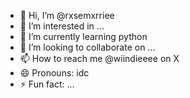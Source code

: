 - 👋 Hi, I’m @rxsemxrriee
- 👀 I’m interested in ...
- 🌱 I’m currently learning python
- 💞️ I’m looking to collaborate on ...
- 📫 How to reach me @wiindieeee on X
- 😄 Pronouns: idc
- ⚡ Fun fact: ...

<!---
rxsemxrriee/rxsemxrriee is a ✨ special ✨ repository because its `README.md` (this file) appears on your GitHub profile.
You can click the Preview link to take a look at your changes.
--->
